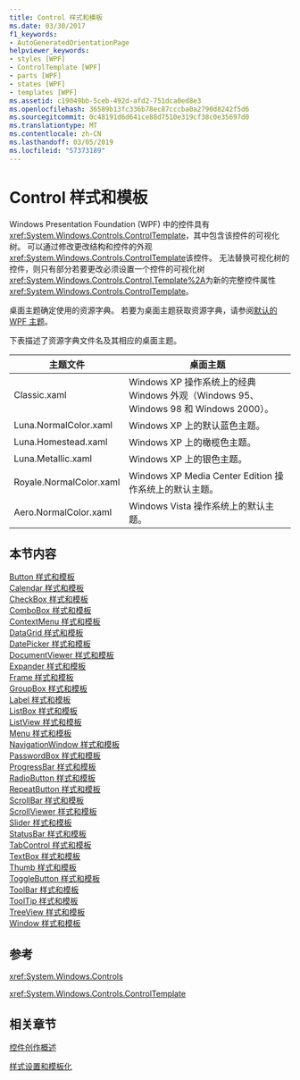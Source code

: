 ```yaml
---
title: Control 样式和模板
ms.date: 03/30/2017
f1_keywords:
- AutoGeneratedOrientationPage
helpviewer_keywords:
- styles [WPF]
- ControlTemplate [WPF]
- parts [WPF]
- states [WPF]
- templates [WPF]
ms.assetid: c19049bb-5ceb-492d-afd2-751dca0ed8e3
ms.openlocfilehash: 36589b13fc336b78ec87cccba0a2790d8242f5d6
ms.sourcegitcommit: 0c48191d6d641ce88d7510e319cf38c0e35697d0
ms.translationtype: MT
ms.contentlocale: zh-CN
ms.lasthandoff: 03/05/2019
ms.locfileid: "57373189"
---
```

# <a name="control-styles-and-templates"></a>Control 样式和模板
Windows Presentation Foundation (WPF) 中的控件具有<xref:System.Windows.Controls.ControlTemplate>，其中包含该控件的可视化树。 可以通过修改更改结构和控件的外观<xref:System.Windows.Controls.ControlTemplate>该控件。 无法替换可视化树的控件，则只有部分若要更改必须设置一个控件的可视化树<xref:System.Windows.Controls.Control.Template%2A>为新的完整控件属性<xref:System.Windows.Controls.ControlTemplate>。  
  
 桌面主题确定使用的资源字典。 若要为桌面主题获取资源字典，请参阅[默认的 WPF 主题](https://go.microsoft.com/fwlink/?LinkID=158252)。  
  
 下表描述了资源字典文件名及其相应的桌面主题。  
  
|主题文件|桌面主题|  
|----------------|-------------------|  
|Classic.xaml|Windows XP 操作系统上的经典 Windows 外观（Windows 95、Windows 98 和 Windows 2000）。|  
|Luna.NormalColor.xaml|Windows XP 上的默认蓝色主题。|  
|Luna.Homestead.xaml|Windows XP 上的橄榄色主题。|  
|Luna.Metallic.xaml|Windows XP 上的银色主题。|  
|Royale.NormalColor.xaml|Windows XP Media Center Edition 操作系统上的默认主题。|  
|Aero.NormalColor.xaml|Windows Vista 操作系统上的默认主题。|  
  
## <a name="in-this-section"></a>本节内容  
 [Button 样式和模板](button-styles-and-templates.md)  
 [Calendar 样式和模板](calendar-styles-and-templates.md)  
 [CheckBox 样式和模板](checkbox-styles-and-templates.md)  
 [ComboBox 样式和模板](combobox-styles-and-templates.md)  
 [ContextMenu 样式和模板](contextmenu-styles-and-templates.md)  
 [DataGrid 样式和模板](datagrid-styles-and-templates.md)  
 [DatePicker 样式和模板](datepicker-styles-and-templates.md)  
 [DocumentViewer 样式和模板](documentviewer-styles-and-templates.md)  
 [Expander 样式和模板](expander-styles-and-templates.md)  
 [Frame 样式和模板](frame-styles-and-templates.md)  
 [GroupBox 样式和模板](groupbox-styles-and-templates.md)  
 [Label 样式和模板](label-styles-and-templates.md)  
 [ListBox 样式和模板](listbox-styles-and-templates.md)  
 [ListView 样式和模板](listview-styles-and-templates.md)  
 [Menu 样式和模板](menu-styles-and-templates.md)  
 [NavigationWindow 样式和模板](navigationwindow-styles-and-templates.md)  
 [PasswordBox 样式和模板](passwordbox-syles-and-templates.md)  
 [ProgressBar 样式和模板](progressbar-styles-and-templates.md)  
 [RadioButton 样式和模板](radiobutton-styles-and-templates.md)  
 [RepeatButton 样式和模板](repeatbutton-syles-and-templates.md)  
 [ScrollBar 样式和模板](scrollbar-styles-and-templates.md)  
 [ScrollViewer 样式和模板](scrollviewer-styles-and-templates.md)  
 [Slider 样式和模板](slider-styles-and-templates.md)  
 [StatusBar 样式和模板](statusbar-styles-and-templates.md)  
 [TabControl 样式和模板](tabcontrol-styles-and-templates.md)  
 [TextBox 样式和模板](textbox-styles-and-templates.md)  
 [Thumb 样式和模板](thumb-syles-and-templates.md)  
 [ToggleButton 样式和模板](togglebutton-syles-and-templates.md)  
 [ToolBar 样式和模板](toolbar-styles-and-templates.md)  
 [ToolTip 样式和模板](tooltip-styles-and-templates.md)  
 [TreeView 样式和模板](treeview-styles-and-templates.md)  
 [Window 样式和模板](window-styles-and-templates.md)  
  
## <a name="reference"></a>参考  
 <xref:System.Windows.Controls>  
  
 <xref:System.Windows.Controls.ControlTemplate>  
  
## <a name="related-sections"></a>相关章节  
 [控件创作概述](control-authoring-overview.md)  
  
 [样式设置和模板化](styling-and-templating.md)
